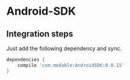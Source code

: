 # Android-SDK

## Integration steps

Just add the following dependency and sync.

```groovy
dependencies {
    compile 'com.medable:AndroidSDK:0.0.15'
}
```
